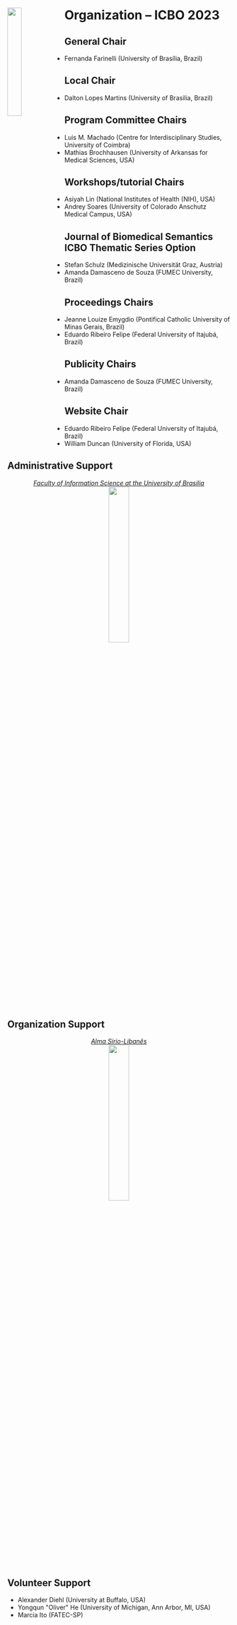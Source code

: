<!-- # Organization – ICBO 2023 <img align="right" src="./images/icbo2023_logo.png" width="30%" /> -->
# <img align="left" src="../images/icbo2023_logo.jpg" width="25%" /> Organization – ICBO 2023

## General Chair
* Fernanda Farinelli (University of Brasília, Brazil)

## Local Chair
* Dalton Lopes Martins (University of Brasilia, Brazil)

## Program Committee Chairs
* Luis M. Machado (Centre for Interdisciplinary Studies, University of Coimbra) 
* Mathias Brochhausen (University of Arkansas for Medical Sciences, USA) 

## Workshops/tutorial Chairs
* Asiyah Lin (National Institutes of Health (NIH), USA)
* Andrey Soares (University of Colorado Anschutz Medical Campus, USA)

## Journal of Biomedical Semantics ICBO Thematic Series Option
* Stefan Schulz (Medizinische Universität Graz, Austria)
* Amanda Damasceno de Souza (FUMEC University, Brazil)

## Proceedings Chairs  
* Jeanne Louize Emygdio (Pontifical Catholic University of Minas Gerais, Brazil)
* Eduardo Ribeiro Felipe (Federal University of Itajubá, Brazil)

## Publicity Chairs 
* Amanda Damasceno de Souza (FUMEC University, Brazil)  

## Website Chair 
* Eduardo Ribeiro Felipe (Federal University of Itajubá, Brazil)
* William Duncan (University of Florida, USA)

<!-- ## Sponsor organizations
* TBD -->

## Administrative Support
<!-- * [*Faculty of Information Science at the University of Brasilia*](http://www.fci.unb.br/)<br> -->
<!-- ![UnB](./images/unb_fci_extenso_logo.png) -->
<p align="center">
  <a href="http://www.fci.unb.br/"><i>Faculty of Information Science at the University of Brasilia</i></a><br>
  <img src="../images/unb_fci_extenso_logo.png" width="30%" />
</p>

## Organization Support
<p align="center">
  <a href="https://alma.hsl.org.br/"><i>Alma Sírio-Libanês</i></a><br>
  <img src="../images/alma_hsl_logo.jpg" width="30%" />
</p>

## Volunteer Support
* Alexander Diehl (University at Buffalo, USA)
* Yongqun "Oliver" He (University of Michigan, Ann Arbor, MI, USA)
* Marcia Ito (FATEC-SP) 
